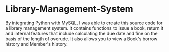 # Library-Management-System
By integrating Python with MySQL, I was able to create this source code for a library management system. It contains functions to issue a book, return it and internal features that include calculating the due date and fine on the basis of the length of overude. It also allows you to view a Book's borrow history and Member's history.
